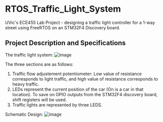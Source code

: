 # RTOS_Traffic_Light_System
UVic's ECE455 Lab Project - designing a traffic light controller for a 1-way street using FreeRTOS on an STM32F4 Discovery board.

## Project Description and Specifications

The traffic light system:
![image](https://user-images.githubusercontent.com/978364/52812391-3072fa00-304c-11e9-87bd-1eafaa998393.png)

The three sections are as follows:
1. Traffic flow adjustement potentiometer: Low value of resistance corresponds to light traffic, and high value of resistance corresponds to heavy traffic.
2. LEDs represent the current position of the car (On is a car in that location). To save on GPIO outputs from the STM32F4 discovery board, shift registers will be used.
3. Traffic lights are represented by three LEDS.

Schematic Design:
![image](https://github.com/alexandercote/RTOS_Traffic_Light_System/blob/master/STM32F4_Discovery_FreeRTOS_Traffic_Light_Project/Schematic.png)
      

